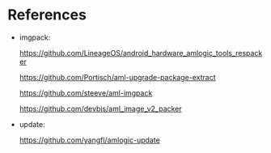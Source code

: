 # References

* imgpack:

  https://github.com/LineageOS/android_hardware_amlogic_tools_respacker

  https://github.com/Portisch/aml-upgrade-package-extract

  https://github.com/steeve/aml-imgpack

  https://github.com/devbis/aml_image_v2_packer

* update:

  https://github.com/yangfl/amlogic-update
